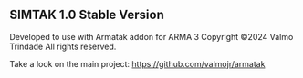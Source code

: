 ## SIMTAK 1.0 Stable Version

Developed to use with Armatak addon for ARMA 3
Copyright ©2024 Valmo Trindade
All rights reserved.

Take a look on the main project: <https://github.com/valmojr/armatak>